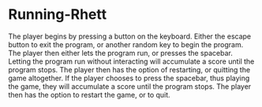# Running-Rhett


The player begins by pressing a button on the keyboard. Either the escape button to exit the program, or another random key to
begin the program. The player then either lets the program run, or presses the spacebar. Letting the program run without 
interacting will accumulate a score until the program stops. The player then has the option of restarting, or quitting the game 
altogether. If the player chooses to press the spacebar, thus playing the game, they will accumulate a score until the program 
stops. The player then has the option to restart the game, or to quit.
